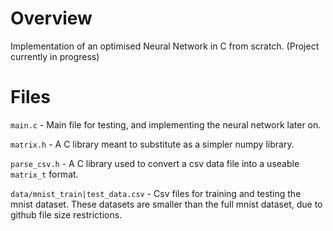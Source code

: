 # Overview
Implementation of an optimised Neural Network in C from scratch. 
(Project currently in progress)

# Files
`main.c` - Main file for testing, and implementing the neural network later on.

`matrix.h` - A C library meant to substitute as a simpler numpy library. 

`parse_csv.h` - A C library used to convert a csv data file into a useable `matrix_t` format.

`data/mnist_train|test_data.csv` - Csv files for training and testing the mnist dataset. These datasets are smaller than the full mnist dataset, due to github file size restrictions.
